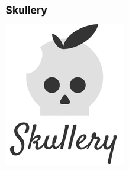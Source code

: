 Skullery
========

![Skullery Logo](https://github.com/winterscar/skullery/blob/master/logo.svg?raw=true)
